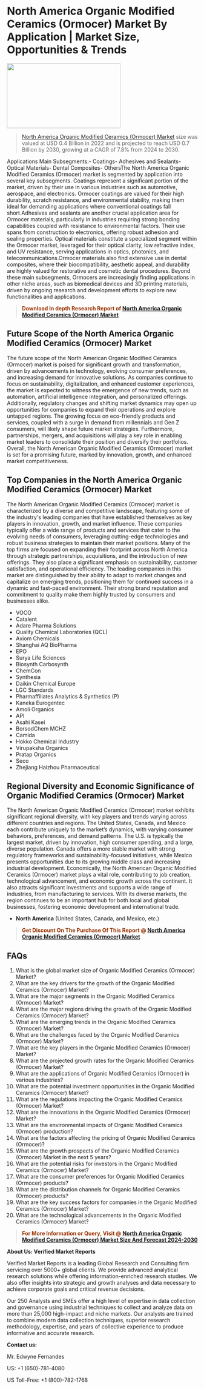 <p><h1>North America Organic Modified Ceramics (Ormocer) Market By Application | Market Size, Opportunities & Trends</h1><p><img class="aligncenter size-medium wp-image-105565" src="https://ffe5etoiles.com/wp-content/uploads/2025/01/MST7-300x171.png" alt="" width="300" height="171" /></p><blockquote><p><a href="https://www.verifiedmarketreports.com/download-sample/?rid=384492&utm_source=Github-NA&utm_medium=386" target="_blank">North America Organic Modified Ceramics (Ormocer) Market</a>  size was valued at USD 0.4 Billion in 2022 and is projected to reach USD 0.7 Billion by 2030, growing at a CAGR of 7.8% from 2024 to 2030.</p></blockquote>Applications Main Subsegments:- Coatings- Adhesives and Sealants- Optical Materials- Dental Composites- OthersThe North America Organic Modified Ceramics (Ormocer) market is segmented by application into several key subsegments. Coatings represent a significant portion of the market, driven by their use in various industries such as automotive, aerospace, and electronics. Ormocer coatings are valued for their high durability, scratch resistance, and environmental stability, making them ideal for demanding applications where conventional coatings fall short.Adhesives and sealants are another crucial application area for Ormocer materials, particularly in industries requiring strong bonding capabilities coupled with resistance to environmental factors. Their use spans from construction to electronics, offering robust adhesion and sealing properties. Optical materials constitute a specialized segment within the Ormocer market, leveraged for their optical clarity, low refractive index, and UV resistance, serving applications in optics, photonics, and telecommunications.Ormocer materials also find extensive use in dental composites, where their biocompatibility, aesthetic appeal, and durability are highly valued for restorative and cosmetic dental procedures. Beyond these main subsegments, Ormocers are increasingly finding applications in other niche areas, such as biomedical devices and 3D printing materials, driven by ongoing research and development efforts to explore new functionalities and applications.</p><blockquote><p><span style="color: #993300;"><strong>Download In depth Research Report of <a href="https://www.verifiedmarketreports.com/download-sample/?rid=384492&utm_source=Github-NA&utm_medium=386">North America Organic Modified Ceramics (Ormocer) Market</a></strong></span></p></blockquote><h2>Future Scope of the North America Organic Modified Ceramics (Ormocer) Market</h2><p>The future scope of the North American Organic Modified Ceramics (Ormocer) market is poised for significant growth and transformation, driven by advancements in technology, evolving consumer preferences, and increasing demand for innovative solutions. As companies continue to focus on sustainability, digitalization, and enhanced customer experiences, the market is expected to witness the emergence of new trends, such as automation, artificial intelligence integration, and personalized offerings. Additionally, regulatory changes and shifting market dynamics may open up opportunities for companies to expand their operations and explore untapped regions. The growing focus on eco-friendly products and services, coupled with a surge in demand from millennials and Gen Z consumers, will likely shape future market strategies. Furthermore, partnerships, mergers, and acquisitions will play a key role in enabling market leaders to consolidate their position and diversify their portfolios. Overall, the North American Organic Modified Ceramics (Ormocer) market is set for a promising future, marked by innovation, growth, and enhanced market competitiveness.</p><h2>Top Companies in the North America Organic Modified Ceramics (Ormocer) Market</h2><p>The North American Organic Modified Ceramics (Ormocer) market is characterized by a diverse and competitive landscape, featuring some of the industry's leading companies that have established themselves as key players in innovation, growth, and market influence. These companies typically offer a wide range of products and services that cater to the evolving needs of consumers, leveraging cutting-edge technologies and robust business strategies to maintain their market positions. Many of the top firms are focused on expanding their footprint across North America through strategic partnerships, acquisitions, and the introduction of new offerings. They also place a significant emphasis on sustainability, customer satisfaction, and operational efficiency. The leading companies in this market are distinguished by their ability to adapt to market changes and capitalize on emerging trends, positioning them for continued success in a dynamic and fast-paced environment. Their strong brand reputation and commitment to quality make them highly trusted by consumers and businesses alike.</p><p><ul><li>VOCO </li><li> Catalent </li><li> Adare Pharma Solutions </li><li> Quality Chemical Laboratories (QCL) </li><li> Axiom Chemicals </li><li> Shanghai AQ BioPharma </li><li> EPO </li><li> Surya Life Sciences </li><li> Biosynth Carbosynth </li><li> ChemCon </li><li> Synthesia </li><li> Daikin Chemical Europe </li><li> LGC Standards </li><li> Pharmaffiliates Analytics & Synthetics (P) </li><li> Kaneka Eurogentec </li><li> Amoli Organics </li><li> API </li><li> Asahi Kasei </li><li> BorsodChem MCHZ </li><li> Camida </li><li> Hokko Chemical Industry </li><li> Virupaksha Organics </li><li> Pratap Organics </li><li> Seco </li><li> Zhejiang Haizhou Pharmaceutical</li></ul></p><h2>Regional Diversity and Economic Significance of Organic Modified Ceramics (Ormocer) Market</h2><p>The North American Organic Modified Ceramics (Ormocer) market exhibits significant regional diversity, with key players and trends varying across different countries and regions. The United States, Canada, and Mexico each contribute uniquely to the market’s dynamics, with varying consumer behaviors, preferences, and demand patterns. The U.S. is typically the largest market, driven by innovation, high consumer spending, and a large, diverse population. Canada offers a more stable market with strong regulatory frameworks and sustainability-focused initiatives, while Mexico presents opportunities due to its growing middle class and increasing industrial development. Economically, the North American Organic Modified Ceramics (Ormocer) market plays a vital role, contributing to job creation, technological advancement, and economic growth across the continent. It also attracts significant investments and supports a wide range of industries, from manufacturing to services. With its diverse markets, the region continues to be an important hub for both local and global businesses, fostering economic development and international trade.</p><ul>    <li><strong>North America</strong> (United States, Canada, and Mexico, etc.)</li></ul><blockquote><p><span style="color: #993300;"><strong>Get Discount On The Purchase Of This Report @ <a href="https://www.verifiedmarketreports.com/ask-for-discount/?rid=384492&utm_source=Github-NA&utm_medium=386">North America Organic Modified Ceramics (Ormocer) Market</a></strong></span></p></blockquote><h2>FAQs</h2><p><ol>   <li>What is the global market size of Organic Modified Ceramics (Ormocer) Market?</div><div></li>   <li>What are the key drivers for the growth of the Organic Modified Ceramics (Ormocer) Market?</div><div></li>   <li>What are the major segments in the Organic Modified Ceramics (Ormocer) Market?</div><div></li>   <li>What are the major regions driving the growth of the Organic Modified Ceramics (Ormocer) Market?</div><div></li>   <li>What are the emerging trends in the Organic Modified Ceramics (Ormocer) Market?</div><div></li>   <li>What are the challenges faced by the Organic Modified Ceramics (Ormocer) Market?</div><div></li>   <li>What are the key players in the Organic Modified Ceramics (Ormocer) Market?</div><div></li>   <li>What are the projected growth rates for the Organic Modified Ceramics (Ormocer) Market?</div><div></li>   <li>What are the applications of Organic Modified Ceramics (Ormocer) in various industries?</div><div></li>   <li>What are the potential investment opportunities in the Organic Modified Ceramics (Ormocer) Market?</div><div></li>   <li>What are the regulations impacting the Organic Modified Ceramics (Ormocer) Market?</div><div></li>   <li>What are the innovations in the Organic Modified Ceramics (Ormocer) Market?</div><div></li>   <li>What are the environmental impacts of Organic Modified Ceramics (Ormocer) production?</div><div></li>   <li>What are the factors affecting the pricing of Organic Modified Ceramics (Ormocer)?</div><div></li>   <li>What are the growth prospects of the Organic Modified Ceramics (Ormocer) Market in the next 5 years?</div><div></li>   <li>What are the potential risks for investors in the Organic Modified Ceramics (Ormocer) Market?</div><div></li>   <li>What are the consumer preferences for Organic Modified Ceramics (Ormocer) products?</div><div></li>   <li>What are the distribution channels for Organic Modified Ceramics (Ormocer) products?</div><div></li>   <li>What are the key success factors for companies in the Organic Modified Ceramics (Ormocer) Market?</div><div></li>   <li>What are the technological advancements in the Organic Modified Ceramics (Ormocer) Market?</div><div></li></ol></p><blockquote><p><span style="color: #993300;"><strong>For More Information or Query, Visit @ <a href="https://www.verifiedmarketreports.com/product/organic-modified-ceramics-ormocer-market/">North America Organic Modified Ceramics (Ormocer) Market Size And Forecast 2024-2030</a></strong></span></p></blockquote><p><strong>About Us: Verified Market Reports</strong></p><p>Verified Market Reports is a leading Global Research and Consulting firm servicing over 5000+ global clients. We provide advanced analytical research solutions while offering information-enriched research studies. We also offer insights into strategic and growth analyses and data necessary to achieve corporate goals and critical revenue decisions.</p><p>Our 250 Analysts and SMEs offer a high level of expertise in data collection and governance using industrial techniques to collect and analyze data on more than 25,000 high-impact and niche markets. Our analysts are trained to combine modern data collection techniques, superior research methodology, expertise, and years of collective experience to produce informative and accurate research.</p><p><strong>Contact us:</strong></p><p>Mr. Edwyne Fernandes</p><p>US: +1 (650)-781-4080</p><p>US Toll-Free: +1 (800)-782-1768</p>

